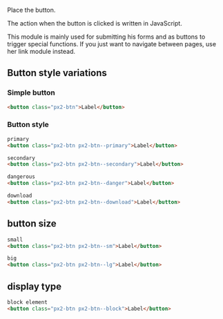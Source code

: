 Place the button.

The action when the button is clicked is written in JavaScript.

This module is mainly used for submitting his forms and as buttons to trigger special functions.
If you just want to navigate between pages, use her link module instead.


## Button style variations

### Simple button

```html
<button class="px2-btn">Label</button>
```

### Button style

```html
primary
<button class="px2-btn px2-btn--primary">Label</button>

secondary
<button class="px2-btn px2-btn--secondary">Label</button>

dangerous
<button class="px2-btn px2-btn--danger">Label</button>

download
<button class="px2-btn px2-btn--download">Label</button>
```

## button size

```html
small
<button class="px2-btn px2-btn--sm">Label</button>

big
<button class="px2-btn px2-btn--lg">Label</button>
```

## display type

```html
block element
<button class="px2-btn px2-btn--block">Label</button>
```
